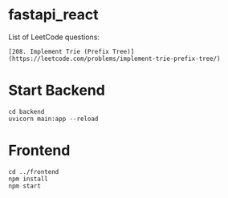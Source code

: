 # fastapi_react

List of LeetCode questions:

`[208. Implement Trie (Prefix Tree)](https://leetcode.com/problems/implement-trie-prefix-tree/)`

# Start Backend

```
cd backend
uvicorn main:app --reload
```

# Frontend

```
cd ../frontend
npm install
npm start
```